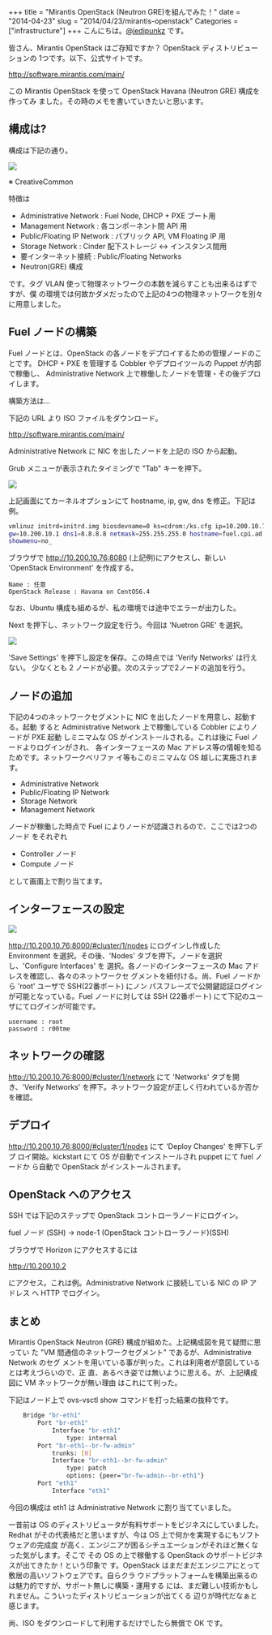 +++
title = "Mirantis OpenStack (Neutron GRE)を組んでみた！"
date = "2014-04-23"
slug = "2014/04/23/mirantis-openstack"
Categories = ["infrastructure"]
+++
こんにちは。<a href="https://twitter.com/jedipunkz">@jedipunkz</a> です。

皆さん、Mirantis OpenStack はご存知ですか？ OpenStack ディストリビューションの
1つです。以下、公式サイトです。

<http://software.mirantis.com/main/>

この Mirantis OpenStack を使って OpenStack Havana (Neutron GRE) 構成を作ってみ
ました。その時のメモを書いていきたいと思います。


構成は?
----

構成は下記の通り。

<img src="http://jedipunkz.github.io/pix/mirantis_gre.jpg">

※ CreativeCommon

特徴は

* Administrative Network : Fuel Node, DHCP + PXE ブート用
* Management Network : 各コンポーネント間 API 用
* Public/Floating IP Network : パブリック API, VM Floating IP 用
* Storage Network : Cinder 配下ストレージ <-> インスタンス間用
* 要インターネット接続 : Public/Floating Networks
* Neutron(GRE) 構成

です。タグ VLAN 使って物理ネットワークの本数を減らすことも出来るはずですが、僕
の環境では何故かダメだったので上記の4つの物理ネットワークを別々に用意しました。

Fuel ノードの構築
----

Fuel ノードとは、OpenStack の各ノードをデプロイするための管理ノードのことです。
DHCP + PXE を管理する Cobbler やデプロイツールの Puppet が内部で稼働し、
Administrative Network 上で稼働したノードを管理・その後デプロイします。

構築方法は...

下記の URL より ISO ファイルをダウンロード。

<http://software.mirantis.com/main/>

Administrative Network に NIC を出したノードを上記の ISO から起動。

Grub メニューが表示されたタイミングで "Tab" キーを押下。

<img src="http://jedipunkz.github.io/pix/grub.png">

上記画面にてカーネルオプションにて hostname, ip, gw, dns を修正。下記は例。

``` bash
vmlinuz initrd=initrd.img biosdevname=0 ks=cdrom:/ks.cfg ip=10.200.10.76
gw=10.200.10.1 dns1=8.8.8.8 netmask=255.255.255.0 hostname=fuel.cpi.ad.jp
showmenu=no_
```

ブラウザで http://10.200.10.76:8080 (上記例)にアクセスし、新しい 'OpenStack
Environment' を作成する。

```
Name : 任意
OpenStack Release : Havana on CentOS6.4
```
    
なお、Ubuntu 構成も組めるが、私の環境では途中でエラーが出力した。

Next を押下し、ネットワーク設定を行う。今回は 'Nuetron GRE' を選択。

<img src="http://jedipunkz.github.io/pix/mirantis_network.png">

'Save Settings' を押下し設定を保存。この時点では 'Verify Networks' は行えない。
少なくとも 2 ノードが必要。次のステップで2ノードの追加を行う。

ノードの追加
----

下記の4つのネットワークセグメントに NIC を出したノードを用意し、起動する。起動
すると Administrative Network 上で稼働している Cobbler によりノードが PXE 起動
しミニマムな OS がインストールされる。これは後に Fuel ノードよりログインがされ、
各インターフェースの Mac アドレス等の情報を知るためです。ネットワークベリファ
イ等もこのミニマムな OS 越しに実施されます。

* Administrative Network
* Public/Floating IP Network
* Storage Network
* Management Network

ノードが稼働した時点で Fuel によりノードが認識されるので、ここでは2つのノード
をそれぞれ

* Controller ノード
* Compute ノード

として画面上で割り当てます。

インターフェースの設定
----

<img src="http://jedipunkz.github.io/pix/mirantis_mac.png">

<http://10.200.10.76:8000/#cluster/1/nodes> にログインし作成した Environment
を選択。その後、'Nodes' タブを押下。ノードを選択し、'Configure Interfaces' を
選択。各ノードのインターフェースの Mac アドレスを確認し、各々のネットワークセ
グメントを紐付ける。尚、Fuel ノードから 'root' ユーザで SSH(22番ポート) にノン
パスフレーズで公開鍵認証ログインが可能となっている。Fuel ノードに対しては SSH
(22番ポート) にて下記のユーザにてログインが可能です。

    username : root
    password : r00tme

ネットワークの確認
----

<http://10.200.10.76:8000/#cluster/1/network> にて 'Networks' タブを開き、'Verify
Networks' を押下。ネットワーク設定が正しく行われているか否かを確認。

デプロイ
----

<http://10.200.10.76:8000/#cluster/1/nodes> にて 'Deploy Changes' を押下しデプ
ロイ開始。kickstart にて OS が自動でインストールされ puppet にて fuel ノードか
ら自動で OpenStack がインストールされます。

OpenStack へのアクセス
----

SSH では下記のステップで OpenStack コントローラノードにログイン。

fuel ノード (SSH) -> node-1 (OpenStack コントローラノード)(SSH)

ブラウザで Horizon にアクセスするには

<http://10.200.10.2>

にアクセス。これは例。Administrative Network に接続している NIC の IP アドレス
へ HTTP でログイン。

まとめ
----

Mirantis OpenStack Neutron (GRE) 構成が組めた。上記構成図を見て疑問に思ってい
た "VM 間通信のネットワークセグメント" であるが、Administrative Network のセグ
メントを用いている事が判った。これは利用者が意図しているとは考えづらいので、正
直、あるべき姿では無いように思える。が、上記構成図に VM ネットワークが無い理由
はこれにて判った。

下記はノード上で ovs-vsctl show コマンドを打った結果の抜粋です。

``` bash
    Bridge "br-eth1"
        Port "br-eth1"
            Interface "br-eth1"
                type: internal
        Port "br-eth1--br-fw-admin"
            trunks: [0]
            Interface "br-eth1--br-fw-admin"
                type: patch
                options: {peer="br-fw-admin--br-eth1"}
        Port "eth1"
            Interface "eth1"
```

今回の構成は eth1 は Administrative Network に割り当てていました。

一昔前は OS のディストリビュータが有料サポートをビジネスにしていました。Redhat
がその代表格だと思いますが、今は OS 上で何かを実現するにもソフトウェアの完成度
が高く、エンジニアが困るシチュエーションがそれほど無くなった気がします。そこで
その OS の上で稼働する OpenStack のサポートビジネスが出てきたか！という印象で
す。OpenStack はまだまだエンジニアにとって敷居の高いソフトウェアです。自らクラ
ウドプラットフォームを構築出来るのは魅力的ですが、サポート無しに構築・運用する
には、まだ難しい技術かもしれません。こういったディストリビューションが出てくる
辺りが時代だなぁと感じます。

尚、ISO をダウンロードして利用するだけでしたら無償で OK です。
